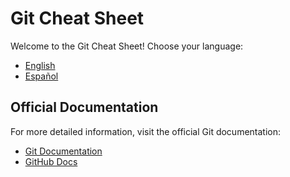 # Git Cheat Sheet

Welcome to the Git Cheat Sheet! Choose your language:

- [English](en.md)
- [Español](es.md)

## Official Documentation

For more detailed information, visit the official Git documentation:

- [Git Documentation](https://git-scm.com/doc)
- [GitHub Docs](https://docs.github.com/en/get-started/using-git)
